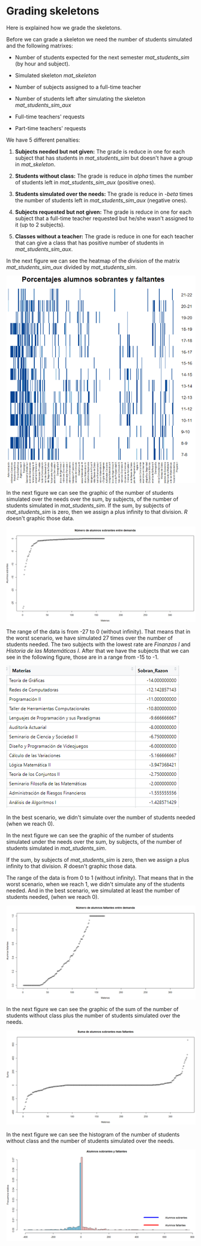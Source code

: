 # Grading skeletons

Here is explained how we grade the skeletons.

Before we can grade a skeleton we need the number of students simulated and the following matrixes:

- Number of students expected for the next semester _mat\_students\_sim_ (by hour and subject).

- Simulated skeleton _mat\_skeleton_

- Number of subjects assigned to a full-time teacher

- Number of students left after simulating the skeleton _mat\_students\_sim\_aux_

- Full-time teachers' requests

- Part-time teachers' requests

We have 5 different penalties:

1. **Subjects needed but not given:** The grade is reduce in one for each subject that has students in _mat\_students\_sim_ but doesn't have a group in _mat\_skeleton_.

2. **Students without class:** The grade is reduce in _alpha_ times the number of students left in _mat\_students\_sim\_aux_ (positive ones).

3. **Students simulated over the needs:** The grade is reduce in _-beta_ times the number of students left in _mat\_students\_sim\_aux_ (negative ones).

4. **Subjects requested but not given:** The grade is reduce in one for each subject that a full-time teacher requested but he/she wasn't assigned to it (up to 2 subjects).

5. **Classes without a teacher:** The grade is reduce in one for each teacher that can give a class that has positive number of students in _mat\_students\_sim\_aux_. 

In the next figure we can see the heatmap of the division of the matrix _mat\_students\_sim\_aux_ divided by _mat\_students\_sim_.

![mat_demanda_aux_divided_by_mat_demanda_alumnos](https://github.com/ArrigoCoen/Faculty_schedule_simulation/blob/master/Figures/Fig_mat_demanda_aux_divided_by_mat_demanda_alumnos.png)

In the next figure we can see the graphic of the number of students simulated over the needs over the sum, by subjects, of the number of students simulated in _mat\_students\_sim_. If the sum, by subjects of _mat\_students\_sim_ is zero, then we assign a plus infinity to that division. _R_ doesn't graphic those data.

![mat_demanda_aux_divided_by_mat_demanda_alumnos](https://github.com/ArrigoCoen/Faculty_schedule_simulation/blob/master/Figures/Fig_over_students_over_simulated.PNG)

The range of the data is from -27 to 0 (without infinity). That means that in the worst scenario, we have simulated 27 times over the number of students needed. The two subjects with the lowest rate are _Finanzas I_ and _Historia de las Matemáticas I_. After that we have the subjects that we can see in the following figure, those are in a range from -15 to -1.

![mat_demanda_aux_divided_by_mat_demanda_alumnos](https://github.com/ArrigoCoen/Faculty_schedule_simulation/blob/master/Figures/Fig_subjects_with_over_students.PNG)

In the best scenario, we didn't simulate over the number of students needed (when we reach 0).

In the next figure we can see the graphic of the number of students simulated under the needs over the sum, by subjects, of the number of students simulated in _mat\_students\_sim_.

If the sum, by subjects of _mat\_students\_sim_ is zero, then we assign a plus infinity to that division. _R_ doesn't graphic those data.

The range of the data is from 0 to 1 (without infinity). That means that in the worst scenario, when we reach 1, we didn't simulate any of the students needed. And in the best scenario, we simulated at least the number of students needed, (when we reach 0).

![mat_demanda_aux_divided_by_mat_demanda_alumnos](https://github.com/ArrigoCoen/Faculty_schedule_simulation/blob/master/Figures/Fig_under_students_over_simulated.PNG)


In the next figure we can see the graphic of the sum of the number of students without class plus the number of students simulated over the needs.

![mat_demanda_aux_divided_by_mat_demanda_alumnos](https://github.com/ArrigoCoen/Faculty_schedule_simulation/blob/master/Figures/Fig_sum_over_and_under_students.PNG)

In the next figure we can see the histogram of the number of students without class and the number of students simulated over the needs.

![mat_demanda_aux_divided_by_mat_demanda_alumnos](https://github.com/ArrigoCoen/Faculty_schedule_simulation/blob/master/Figures/Fig_histogram_over_and_under_students.PNG)


